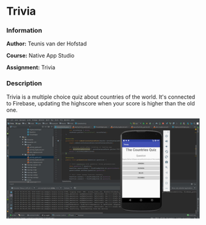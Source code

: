 # Trivia

### Information

**Author:** Teunis van der Hofstad

**Course:** Native App Studio

**Assignment:** Trivia

### Description

Trivia is a multiple choice quiz about countries of the world. It's connected to Firebase, updating the highscore when your score is higher than the old one. 

![Alt text](https://github.com/teunisvdh/Trivia/blob/master/doc/KnipselTrivia.JPG)
